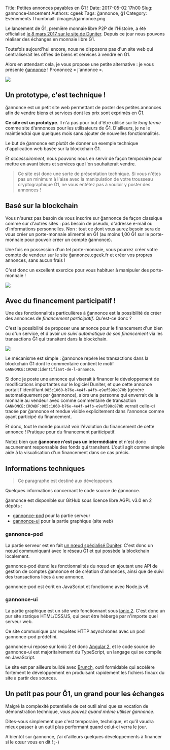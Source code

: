 Title: Petites annonces payables en Ğ1 !
Date: 2017-05-02 17h00
Slug: gannonce-lancement
Authors: cgeek
Tags: ğannonce, ğ1
Category: Evénements
Thumbnail: /images/gannonce.png

Le lancement de Ğ1, première monnaie libre P2P de l'Histoire, a été officialisé [le 8 mars 2017 sur le site de Duniter](https://duniter.org/fr/g1-go). Depuis ce jour nous pouvons réaliser des échanges en monnaie libre Ğ1.

Toutefois aujourd'hui encore, nous ne disposons pas d'un site web qui centraliserait les offres de biens et services à vendre en Ğ1.

Alors en attendant cela, je vous propose une petite alternative : je vous présente [ğannonce](https://gannonce.cgeek.fr) ! Prononcez « j'annonce ».

![](/images/gannonce_1.png)

## Un prototype, c'est technique !

ğannonce est un petit site web permettant de poster des petites annonces afin de vendre biens et services dont les prix sont exprimés en Ğ1.

**Ce site est un prototype**. Il n'a pas pour but d'être utilisé sur le *long terme* comme site d'annonces pour les utilisateurs de Ğ1. D'ailleurs, je ne le maintiendrai que quelques mois sans ajouter de nouvelles fonctionnalités.

Le but de ğannonce est plutôt de donner un exemple technique d'application web basée sur la blockchain Ğ1.

Et *accessoirement*, nous pouvons nous en servir de façon temporaire pour mettre en avant biens et services que l'on souhaiterait vendre.

> Ce site est donc une sorte de présentation technique. Si vous n'êtes pas un minimum à l'aise avec la manipulation de votre trousseau cryptographique Ğ1, ne vous entêtez pas à vouloir y poster des annonces !

## Basé sur la blockchain

Vous n'aurez pas besoin de vous inscrire sur ğannonce de façon classique comme sur d'autres sites : pas besoin de pseudo, d'adresse e-mail ou d'informations personnelles. Non : tout ce dont vous aurez besoin sera de vous créer un porte-monnaie alimenté en Ğ1 (au moins 1,00 Ğ1 sur le porte-monnaie pour pouvoir créer un compte ğannonce).

Une fois en possession d'un tel porte-monnaie, vous pourrez créer votre compte de vendeur sur le site ğannonce.cgeek.fr et créer vos propres annonces, sans aucun frais !

C'est donc un excellent exercice pour vous habituer à manipuler des porte-monnaie !

![](/images/gannonce_exemple_compte.png)

## Avec du financement participatif !

Une des fonctionnalités particulières à ğannonce est la possibilité de créer des annonces de *financement participatif*. Qu'est-ce donc ?

C'est la possibilité de proposer une annonce pour le financement d'un bien ou d'un service, et d'avoir *un suivi automatique de son financement* via les transactions Ğ1 qui transitent dans la blockchain.

![](/images/gannonce_crowdfunding.png)

Le mécanisme est simple : ğannonce repère les transactions dans la blockchain Ğ1 dont le commentaire contient le motif `GANNONCE:CROWD:identifiant-de-l-annonce`.

Si donc je poste une annonce qui viserait à financer le développement de modifications importantes sur le logiciel Duniter, et que cette annonce portait l'identifiant `085c1060-b76e-4e4f-a4fb-e9ef598c870b` (généré automatiquement par ğannnonce), alors une personne qui enverrait de la monnaie au vendeur avec comme commentaire de transaction `GANNONCE:CROWDF:085c1060-b76e-4e4f-a4fb-e9ef598c870b` verrait celle-ci tracée par ğannonce et rendue visible explicitement dans l'annonce comme ayant participé du financement.

Et donc, tout le monde pourrait voir l'évolution du financement de cette annonce ! Pratique pour du financement pariticipatif.

Notez bien que **ğannonce n'est pas un intermédiaire** et n'est donc aucunement responsable des fonds qui transitent. L'outil agit comme simple aide à la visualisation d'un financement dans ce cas précis.

## Informations techniques

> Ce paragraphe est destiné aux développeurs.

Quelques informations concernant le code source de ğannonce.

ğannonce est disponible sur GitHub sous licence libre AGPL v3.0 en 2 dépôts :

* [gannonce-pod](https://github.com/c-geek/gannonce-pod) pour la partie serveur
* [gannonce-ui](https://github.com/c-geek/gannonce-ui) pour la partie graphique (site web)

### gannonce-pod

La partie serveur est en fait [un nœud spécialisé Duniter](https://blog.cgeek.fr/rml8-journee1-resume.html). C'est donc un nœud communiquant avec le réseau Ğ1 et qui possède la blockchain localement.

gannonce-pod étend les fonctionnalités du nœud en ajoutant une API de gestion de comptes ğannonce et de création d'annonces, ainsi que de suivi des transactions liées à une annonce.

gannonce-pod est écrit en JavaScript et fonctionne avec Node.js v6.

### gannonce-ui

La partie graphique est un site web fonctionnant sous [Ionic 2](https://ionicframework.com/docs/). C'est donc un pur site statique HTML/CSS/JS, qui peut être hébergé par n'importe quel serveur web.

Ce site communique par requêtes HTTP asynchrones avec un pod gannonce-pod prédéfini.

gannonce-ui repose sur Ionic 2 et donc [Angular 2](https://angular.io/), et le code source de gannonce-ui est majoritairement du TypeScript, un langage qui se compile en JavaScript.

Le site est par ailleurs buildé avec [Brunch](http://brunch.io/), outil formidable qui accélère fortement le développement en produisant rapidement les fichiers finaux du site à partir des sources.

## Un petit pas pour Ğ1, un grand pour les échanges

Malgré la complexité potentielle de cet outil ainsi que sa vocation de démonstration technique, *vous pouvez quand même utiliser ğannonce*.

Dites-vous simplement que c'est temporaire, technique, et qu'il vaudra mieux passer à un outil plus performant quand celui-ci verra le jour.

A bientôt sur ğannonce, j'ai d'ailleurs quelques développements à financer si le cœur vous en dit ! ;-)
